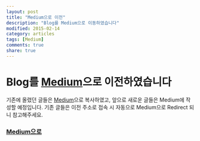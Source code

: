 ```yaml
---
layout: post
title: "Medium으로 이전"
description: "Blog를 Medium으로 이동하였습니다"
modified: 2015-02-14
category: articles
tags: [Medium]
comments: true
share: true
---
```


# Blog를 [Medium](https://medium.com/@pitzcarraldo)으로 이전하였습니다

기존에 올렸던 글들은 [Medium](https://medium.com/@pitzcarraldo)으로 복사하였고, 앞으로 새로운 글들은 Medium에 작성할 예정입니다. 기존 글들은 이전 주소로 접속 시 자동으로 Medium으로 Redirect 되니 참고해주세요.
 
### [Medium으로](https://medium.com/@pitzcarraldo)